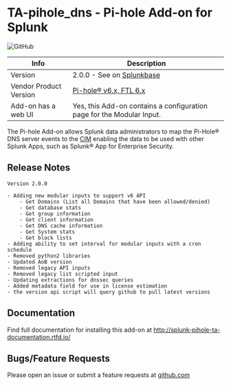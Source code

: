 # TA-pihole_dns - Pi-hole Add-on for Splunk

![GitHub](https://img.shields.io/github/license/zachchristensen28/TA-pihole_dns)

Info | Description
------|----------
Version | 2.0.0 - See on [Splunkbase](https://splunkbase.splunk.com/app/4505/)
Vendor Product Version | [Pi-hole® v6.x, FTL 6.x](https://pi-hole.net/)
Add-on has a web UI | Yes, this Add-on contains a configuration page for the Modular Input.

The Pi-hole Add-on allows Splunk data administrators to map the Pi-Hole® DNS server events to the [CIM](https://docs.splunk.com/Splexicon:CommonInformationModel) enabling the data to be used with other Splunk Apps, such as Splunk® App for Enterprise Security.

## Release Notes

```TEXT
Version 2.0.0

- Adding new modular inputs to support v6 API
    - Get Domains (List all Domains that have been allowed/denied)
    - Get database stats
    - Get group information
    - Get client information
    - Get DNS cache information
    - Get System stats
    - Get block lists
- Adding ability to set interval for modular inputs with a cron schedule
- Removed python2 libraries
- Updated AoB version
- Removed legacy API inputs
- Removed legacy list scripted input
- Updating extractions for dnssec queries
- Added metadata field for use in license estimation
- the version api script will query github to pull latest versions
```

## Documentation

Find full documentation for installing this add-on at http://splunk-pihole-ta-documentation.rtfd.io/

## Bugs/Feature Requests

Please open an issue or submit a feature requests at [github.com](https://github.com/ZachChristensen28/TA-pihole_dns)

